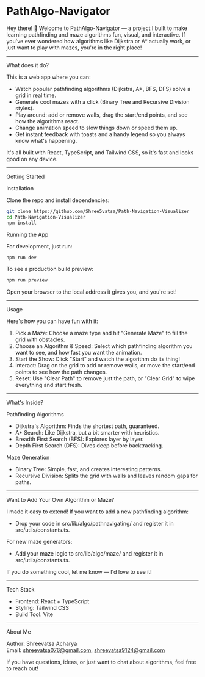 # PathAlgo-Navigator

Hey there! 👋 Welcome to PathAlgo-Navigator — a project I built to make learning pathfinding and maze algorithms fun, visual, and interactive. If you've ever wondered how algorithms like Dijkstra or A* actually work, or just want to play with mazes, you're in the right place!

---

What does it do?

This is a web app where you can:
- Watch popular pathfinding algorithms (Dijkstra, A*, BFS, DFS) solve a grid in real time.
- Generate cool mazes with a click (Binary Tree and Recursive Division styles).
- Play around: add or remove walls, drag the start/end points, and see how the algorithms react.
- Change animation speed to slow things down or speed them up.
- Get instant feedback with toasts and a handy legend so you always know what's happening.

It's all built with React, TypeScript, and Tailwind CSS, so it's fast and looks good on any device.

---

Getting Started

Installation

Clone the repo and install dependencies:

```bash
git clone https://github.com/Shree5vatsa/Path-Navigation-Visualizer
cd Path-Navigation-Visualizer
npm install
```

Running the App

For development, just run:
```bash
npm run dev
```

To see a production build preview:
```bash
npm run preview
```

Open your browser to the local address it gives you, and you're set!

---

Usage

Here's how you can have fun with it:

1. Pick a Maze: Choose a maze type and hit "Generate Maze" to fill the grid with obstacles.
2. Choose an Algorithm & Speed: Select which pathfinding algorithm you want to see, and how fast you want the animation.
3. Start the Show: Click "Start" and watch the algorithm do its thing!
4. Interact: Drag on the grid to add or remove walls, or move the start/end points to see how the path changes.
5. Reset: Use "Clear Path" to remove just the path, or "Clear Grid" to wipe everything and start fresh.

---

What's Inside?

Pathfinding Algorithms
- Dijkstra's Algorithm: Finds the shortest path, guaranteed.
- A* Search: Like Dijkstra, but a bit smarter with heuristics.
- Breadth First Search (BFS): Explores layer by layer.
- Depth First Search (DFS): Dives deep before backtracking.

Maze Generation
- Binary Tree: Simple, fast, and creates interesting patterns.
- Recursive Division: Splits the grid with walls and leaves random gaps for paths.

---

Want to Add Your Own Algorithm or Maze?

I made it easy to extend! If you want to add a new pathfinding algorithm:
- Drop your code in src/lib/algo/pathnavigating/ and register it in src/utils/constants.ts.

For new maze generators:
- Add your maze logic to src/lib/algo/maze/ and register it in src/utils/constants.ts.

If you do something cool, let me know — I'd love to see it!

---

Tech Stack
- Frontend: React + TypeScript
- Styling: Tailwind CSS
- Build Tool: Vite

---

About Me

Author: Shreevatsa Acharya  
Email: shreevatsa076@gmail.com, shreevatsa9124@gmail.com

If you have questions, ideas, or just want to chat about algorithms, feel free to reach out!

